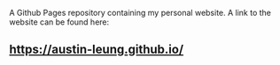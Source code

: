 A Github Pages repository containing my personal website. A link to the website can be found here: 

## https://austin-leung.github.io/
